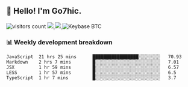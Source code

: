 ## 👋 Hello! I'm Go7hic.

 ![visitors count](https://visitors-by-url-pls-dont-use-this-in-your-repo.vercel.app/Go7hic-github-readme)
 <a href="https://twitter.com/Go7hic">
    <img src="https://img.shields.io/badge/-@Go7hic-1ca0f1?style=flat-square&labelColor=1ca0f1&logo=twitter&logoColor=white&link=https://twitter.com/Go7hic">
   <a/>
   <a href="mailto:gtfx0209@gmail.com">
    <img src="https://img.shields.io/badge/-gtfx0209@gmail.com-c14438?style=flat-square&logo=Gmail&logoColor=white&link=mailto:gtfx0209@gmail.com">
   <a/>
    ![Keybase BTC](https://img.shields.io/keybase/btc/Go7hic)
 <!--
🔭 I’m currently working
🌱 I’m currently learning
💬 Ask me about 
📫 How to reach me: 
⚡ Fun fact: 
-->
 <!--
![My Github Stats](https://github-readme-stats.vercel.app/api?username=Go7hic&show_icons=true&count_private=true)

-->

### 📊 Weekly development breakdown
<!--START_SECTION:waka-->
```text
JavaScript  21 hrs 25 mins      █████████████████░░░░░░░░   70.93 
Markdown    2 hrs 7 mins        █░░░░░░░░░░░░░░░░░░░░░░░░   7.01 
JSX         1 hr 59 mins        █░░░░░░░░░░░░░░░░░░░░░░░░   6.57 
LESS        1 hr 57 mins        █░░░░░░░░░░░░░░░░░░░░░░░░   6.5 
TypeScript  1 hr 7 mins         █░░░░░░░░░░░░░░░░░░░░░░░░   3.7
```
<!--END_SECTION:waka-->

